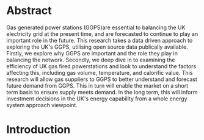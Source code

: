 # Abstract

Gas generated power stations (GGPS)are essential to balancing the UK electricity grid at the present time, and are forecasted to continue to play an important role in the future. This research takes a data driven approach to exploring the UK's GGPS, utilising open source data publically available. Firstly, we explore why GGPS are important and the role they play in balancing the network. Secondly, we deep dive in to examining the efficiency of UK gas fired powerstations and look to understand the factors affecting this, including gas volume, temperature, and calorific value. This research will allow gas suppliers to GGPS to better understand and forecast future demand from GGPS. This in turn will enable the market on a short term basis to ensure supply meets demand. In the long term, this will inform investment decisions in the UK's energy capability from a whole energy system approach viewpoint.

# Introduction


```python

```

